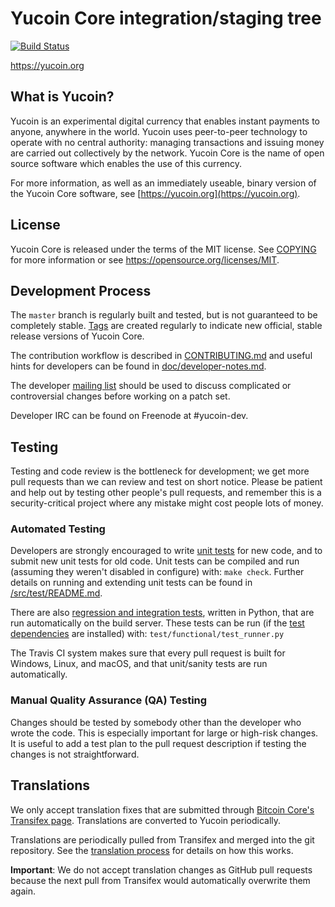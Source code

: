 Yucoin Core integration/staging tree
=====================================

[![Build Status](https://travis-ci.org/yucoin-project/yucoin.svg?branch=master)](https://travis-ci.org/yucoin-project/yucoin)

https://yucoin.org

What is Yucoin?
----------------

Yucoin is an experimental digital currency that enables instant payments to
anyone, anywhere in the world. Yucoin uses peer-to-peer technology to operate
with no central authority: managing transactions and issuing money are carried
out collectively by the network. Yucoin Core is the name of open source
software which enables the use of this currency.

For more information, as well as an immediately useable, binary version of
the Yucoin Core software, see [https://yucoin.org](https://yucoin.org).

License
-------

Yucoin Core is released under the terms of the MIT license. See [COPYING](COPYING) for more
information or see https://opensource.org/licenses/MIT.

Development Process
-------------------

The `master` branch is regularly built and tested, but is not guaranteed to be
completely stable. [Tags](https://github.com/yucoin-project/yucoin/tags) are created
regularly to indicate new official, stable release versions of Yucoin Core.

The contribution workflow is described in [CONTRIBUTING.md](CONTRIBUTING.md)
and useful hints for developers can be found in [doc/developer-notes.md](doc/developer-notes.md).

The developer [mailing list](https://groups.google.com/forum/#!forum/yucoin-dev)
should be used to discuss complicated or controversial changes before working
on a patch set.

Developer IRC can be found on Freenode at #yucoin-dev.

Testing
-------

Testing and code review is the bottleneck for development; we get more pull
requests than we can review and test on short notice. Please be patient and help out by testing
other people's pull requests, and remember this is a security-critical project where any mistake might cost people
lots of money.

### Automated Testing

Developers are strongly encouraged to write [unit tests](src/test/README.md) for new code, and to
submit new unit tests for old code. Unit tests can be compiled and run
(assuming they weren't disabled in configure) with: `make check`. Further details on running
and extending unit tests can be found in [/src/test/README.md](/src/test/README.md).

There are also [regression and integration tests](/test), written
in Python, that are run automatically on the build server.
These tests can be run (if the [test dependencies](/test) are installed) with: `test/functional/test_runner.py`

The Travis CI system makes sure that every pull request is built for Windows, Linux, and macOS, and that unit/sanity tests are run automatically.

### Manual Quality Assurance (QA) Testing

Changes should be tested by somebody other than the developer who wrote the
code. This is especially important for large or high-risk changes. It is useful
to add a test plan to the pull request description if testing the changes is
not straightforward.

Translations
------------

We only accept translation fixes that are submitted through [Bitcoin Core's Transifex page](https://www.transifex.com/projects/p/bitcoin/).
Translations are converted to Yucoin periodically.

Translations are periodically pulled from Transifex and merged into the git repository. See the
[translation process](doc/translation_process.md) for details on how this works.

**Important**: We do not accept translation changes as GitHub pull requests because the next
pull from Transifex would automatically overwrite them again.
